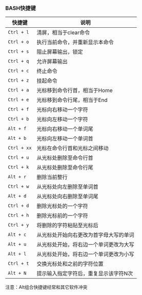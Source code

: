 ### BASH快捷键

| 快捷键      | 说明                                   |
| ----------- | -------------------------------------- |
| `Ctrl + l`  | 清屏，相当于clear命令                  |
| `Ctrl + o`  | 执行当前命令，并重新显示本命令         |
| `Ctrl + s`  | 阻止屏幕输出，锁定                     |
| `Ctrl + q`  | 允许屏幕输出                           |
| `Ctrl + c`  | 终止命令                               |
| `Ctrl + z`  | 挂起命令                               |
| `Ctrl + a`  | 光标移到命令行首，相当于Home           |
| `Ctrl + e`  | 光标移到命令行尾，相当于End            |
| `Ctrl + f`  | 光标向右移动一个字符                   |
| `Ctrl + b`  | 光标向左移动一个字符                   |
| `Alt + f`   | 光标向右移动一个单词尾                 |
| `Alt + b`   | 光标向左移动一个单词首                 |
| `Ctrl + xx` | 光标在命令行首和光标之间移动           |
| `Ctrl + u`  | 从光标处删除至命令行首                 |
| `Ctrl + k`  | 从光标处删除至命令行尾                 |
| `Alt + r`   | 删除当前整行                           |
| `Ctrl + w`  | 从光标处向左删除至单词首               |
| `Alt + d`   | 从光标处向右删除至单词尾               |
| `Ctrl + d`  | 删除光标处的一个字符                   |
| `Ctrl + h`  | 删除光标前的一个字符                   |
| `Ctrl + y`  | 将删除的字符粘贴至光标后               |
| `Alt + c`   | 从光标处开始向右更改为首字母大写的单词 |
| `Alt + u`   | 从光标处开始，将右边一个单词更改为大写 |
| `Alt + l`   | 从光标处开始，将右边一个单词更改为小写 |
| `Ctrl + t`  | 交换光标处和之前的字符位置             |
| `Alt + N`   | 提示输入指定字符后，重复显示该字符N次  |

注意：Alt组合快捷键经常和其它软件冲突